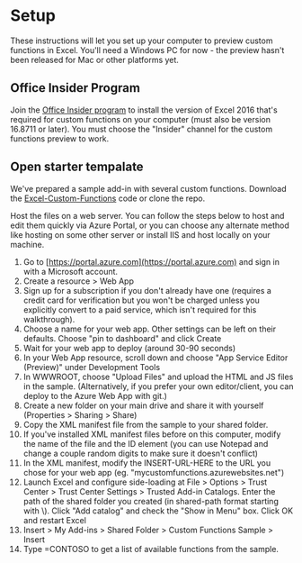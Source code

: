 # Setup

These instructions will let you set up your computer to preview custom functions in Excel. You'll need a Windows PC for now - the preview hasn't been released for Mac or other platforms yet.

## Office Insider Program
Join the [Office Insider program](https://products.office.com/en-us/office-insider?tab=Windows-Desktop) to install the version of Excel 2016 that's required for custom functions on your computer (must also be version 16.8711 or later). You must choose the "Insider" channel for the custom functions preview to work.

## Open starter tempalate

We've prepared a sample add-in with several custom functions. Download the [Excel-Custom-Functions](https://github.com/OfficeDev/Excel-Custom-Functions) code or clone the repo. 

Host the files on a web server. You can follow the steps below to host and edit them quickly via Azure Portal, or you can choose any alternate method like hosting on some other server or install IIS and host locally on your machine.
  1. Go to [https://portal.azure.com](https://portal.azure.com) and sign in with a Microsoft account.
  2. Create a resource > Web App
  3. Sign up for a subscription if you don't already have one (requires a credit card for verification but you won't be charged unless you explicitly convert to a paid service, which isn't required for this walkthrough).
  4. Choose a name for your web app. Other settings can be left on their defaults. Choose "pin to dashboard" and click Create
  5. Wait for your web app to deploy (around 30-90 seconds)
  6. In your Web App resource, scroll down and choose "App Service Editor (Preview)" under Development Tools
  7. In WWWROOT, choose "Upload Files" and upload the HTML and JS files in the sample. (Alternatively, if you prefer your own editor/client, you can deploy to the Azure Web App with git.)
  8. Create a new folder on your main drive and share it with yourself (Properties > Sharing > Share)
  9. Copy the XML manifest file from the sample to your shared folder.
  10. If you've installed XML manifest files before on this computer, modify the name of the file and the ID element (you can use Notepad and change a couple random digits to make sure it doesn't conflict)
  11. In the XML manifest, modify the INSERT-URL-HERE to the URL you chose for your web app (eg. "mycustomfunctions.azurewebsites.net")
  12. Launch Excel and configure side-loading at File > Options > Trust Center > Trust Center Settings > Trusted Add-in Catalogs. Enter the path of the shared folder you created (in shared-path format starting with \\). Click "Add catalog" and check the "Show in Menu" box. Click OK and restart Excel
  13. Insert > My Add-ins > Shared Folder > Custom Functions Sample > Insert
  14. Type =CONTOSO to get a list of available functions from the sample.


